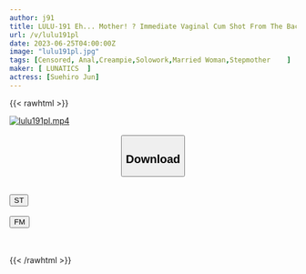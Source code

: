 ```yaml
---
author: j91
title: LULU-191 Eh... Mother! ? Immediate Vaginal Cum Shot From The Back By Mistake With Her! ! After A Long Time, I Was In Estrus With Ji ○ Port And Spread My Ass Hole And Seduced Her Fair-skinned Deca-ass Mother. Jun Suehiro
url: /v/lulu191pl
date: 2023-06-25T04:00:00Z
image: "lulu191pl.jpg"
tags: [Censored, Anal,Creampie,Solowork,Married Woman,Stepmother	]
maker: [ LUNATICS  ]
actress: [Suehiro Jun]
---
```



{{< rawhtml >}}

<div class="video" data-videoid="QPMZJmGJJdU0YaL">
    <a href="javascript:;">
        <img src="/v/lulu191pl/lulu191pl.jpg" width="WIDTH" height="HEIGHT" alt="lulu191pl.mp4" loading="lazy">
    </a>
</div>

<script type="text/javascript" src="https://j91.asia/asset/on-demand-st.js"></script>

<br>
  <link rel="stylesheet" href="https://j91.asia/asset/bs5.css">
  
  <center>
  <button class="btn btn-primary" type="button" data-bs-toggle="collapse" data-bs-target=".multi-collapse" aria-expanded="false" aria-controls="multiCollapseExample1 multiCollapseExample2"><h2>Download</h2></button></center>
</p>
<div class="row">
  <div class="col">
    <div class="collapse multi-collapse" id="multiCollapseExample1">
      <div class="card card-body">
	      	      <br>
<div class="buttons">  
<a href="https://streamtape.to/v/QPMZJmGJJdU0YaL" target="_blank"><button class="btn-hover color-3"><i class="fa fa-download"></i> ST</button></a></div>
    </div>
  </div>
</div>
  <div class="col">
    <div class="collapse multi-collapse" id="multiCollapseExample2">
      <div class="card card-body">
	      <br>
<div class="buttons">
    <a href="https://filemoon.sx/d/em231op97gs6" target="_blank"><button class="btn-hover color-8"><i class="fa fa-download"></i> FM</button></a></div>
<br><br>
      </div>
    </div>
  </div>
</div>

{{< /rawhtml >}}